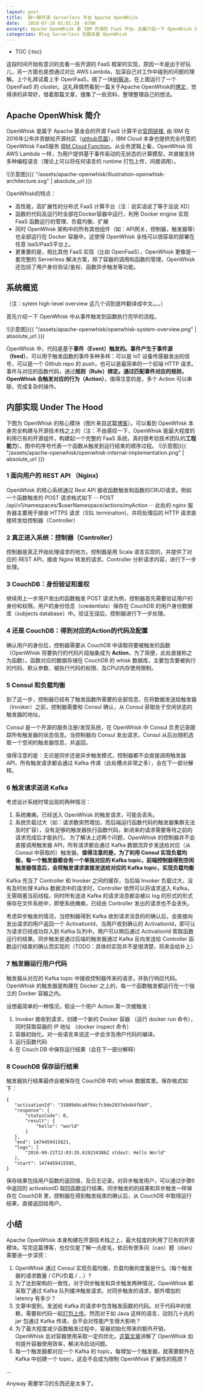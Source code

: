 ```yaml
---
layout: post
title:  聊一聊开源 Serverless 平台 Apache OpenWhisk
date:   2018-07-20 01:01:28 -0700
excerpt: Apache OpenWhisk 是 IBM 开源的 FaaS 平台。这篇介绍一下 OpenWhisk 的系统架构，也梳理一下自己对 OpenWhisk 的理解。
categories: Blog Serverless 无服务器 OpenWhisk
---
```


* TOC
{:toc}

这段时间开始有意识的去看一些开源的 FaaS 框架的实现，原因一半是出于好玩儿，另一方面也是想通过对比 AWS Lambda，加深自己对工作中碰到的问题的理解。上个礼拜试着上手 OpenFaaS，搞了一块[树莓派](https://www.weibo.com/2663109067/GpS6o8haD)，在上面运行了一个 OpenFaaS 的 cluster。这礼拜偶然看到一篇关于Apache OpenWhisk的[博文](https://medium.com/openwhisk/uncovering-the-magic-how-serverless-platforms-really-work-3cb127b05f71)，觉得讲的非常好，借着那篇文章，搜集了一些资料，整理整理自己的想法。

## Apache OpenWhisk 简介
OpenWhisk 是属于 Apache 基金会的开源 FaaS 计算平台[官网链接](https://openwhisk.apache.org/), 由 IBM 在2016年公布并贡献给开源社区（[github页面](https://github.com/apache/incubator-openwhisk)），IBM Cloud 本身也提供完全托管的 OpenWhisk FaaS服务 [IBM Cloud Function](https://console.bluemix.net/openwhisk/)。从业务逻辑上看，OpenWhisk 同 AWS Lambda 一样，为用户提供基于事件驱动的无状态的计算模型，并直接支持多种编程语言（理论上可以将任何语言的 runtime 打包上传，间接调用）。

![示意图]({{ "/assets/apache-openwhisk/illustration-openwhisk-architecture.svg" | absolute_url }})

OpenWhisk的特点：
- 高性能，高扩展性的分布式 FaaS 计算平台（注：说实话说了等于没说 XD）
- 函数的代码及运行时全部在Docker容器中运行，利用 Docker engine 实现 FaaS 函数运行的管理、负载均衡、扩展
- 同时 OpenWhisk 架构中的所有其他组件（如：API网关，控制器，触发器等）也全部运行在 Docker 容器中。这使得 OpenWhisk 全栈可以很容易的部署在任意 IaaS/PaaS平台上。
- 更重要的是，相比其他 FaaS 实现（比如 OpenFaaS），OpenWhisk 更像是一套完整的 Serverless 解决方案，除了容器的调用和函数的管理，OpenWhisk 还包括了用户身份验证/鉴权、函数异步触发等功能。

## 系统概览 
（注：sytem high-level overview 这几个词到底咋翻译成中文。。。）

首先介绍一下 OpenWhisk 中从事件触发到函数执行完毕的流程。

![示意图]({{ "/assets/apache-openwhisk/openwhisk-system-overview.png" | absolute_url }})

OpenWhisk 中，代码是基于**事件（Event）**触发的。事件产生于**事件源（feed）**，可以用于触发函数的事件多种多样：可以是 IoT 设备传感器发出的信号，可以是一个 Github repo 的 push，也可以是最简单的一个前端 HTTP 请求。事件与对应的函数代码，通过**规则（Rule）**绑定。通过匹配事件对应的规则，OpenWhisk 会触发对应的**行为（Action）**。值得注意的是，多个 Action 可以串联，完成复杂的操作。

## 内部实现 Under The Hood

下图为 OpenWhisk 的核心模块（图片来自这篇[博客](https://medium.com/openwhisk/uncovering-the-magic-how-serverless-platforms-really-work-3cb127b05f71)）。可以看到 OpenWhisk 本身完全构建与开源技术栈之上的（注：不由感叹一下，OpenWhisk 能最大程度的利用已有的开源组件，构建起一个完整的 FaaS 系统，真的很考验技术团队的**工程能力**）。图中的序号代表一个函数从触发到运行结束的顺序过程。
![示意图]({{ "/assets/apache-openwhisk/openwhisk-internal-implementation.png" | absolute_url }})

### 1 面向用户的 REST API （Nginx)
OpenWhisk 的核心系统通过 Rest API 接收函数触发和函数的CRUD请求。例如一个函数触发的 POST 请求格式如下
···
POST /api/v1/namespaces/$userNamespace/actions/myAction
···
此处的 nginx 服务器主要用于接收 HTTPS 请求（SSL termination)，并将处理后的 HTTP 请求直接转发给控制器（Controller）

### 2 真正进入系统：控制器（Controller）
控制器是真正开始处理请求的地方。控制器是用 Scala 语言实现的，并提供了对应的 REST API，接收 Nginx 转发的请求。Controller 分析请求内容，进行下一步处理。

### 3 CouchDB：身份验证和鉴权
继续用上一步用户发出的函数触发 POST 请求为例，控制器首先需要验证用户的身份和权限。用户的身份信息（credentials）保存在 CouchDB 的用户身份数据库（subjects database）中。验证无误后，控制器进行下一步处理。

### 4 还是 CouchDB：得到对应的Action的代码及配置
确认用户的身份后，控制器需要从 CouchDB 中读取将要被触发的函数（OpenWhisk 将要执行的代码片段抽象成为 **Action**，为了简便，此处直接称之为函数）。函数对应的数据存储在 CouchDB 的 whisk 数据库，主要包含要被执行的代码、默认参数、被执行代码的权限、及CPU/内存使用限制。

### 5 Consul 和负载均衡 
到了这一步，控制器已经有了触发函数所需要的全部信息，在将数据发送给触发器（Invoker）之前，控制器需要和 Consul 确认，从 Consul 获取处于空闲状态的触发器的地址。

Consul 是一个开源的服务注册/发现系统，在 OpenWhisk 中 Consul 负责记录跟踪所有触发器的状态信息。当控制器向 Consul 发出请求，Consul 从后台随机选取一个空闲的触发器信息，并返回。

值得注意的是：无论是同步还是异步触发模式，控制器都不会直接调用触发器API，所有触发请求都会通过 Kafka 传递（此处槽点非常之多），会在下一部分解释。

### 6 触发请求送进 Kafka

考虑设计系统时常出现的两种情况：
1. 系统瘫痪。已经送入 OpenWhisk 的触发请求，可能会丢失。
2. 系统负载过大（如：请求数突然增加，而后端运行函数代码的触发器集群无法及时扩容），没有足够的触发器执行函数代码，新进来的请求需要等待之前的请求完成后才能执行。
为了解决上述两个问题，OpenWhisk 的控制器并不会直接调用触发器 API，所有请求都会通过 Kafka 数据流异步发送给对应（从 Consul 中获取的）触发器。**值得注意的是，为了利用 Consul 实现负载均衡，每一个触发器都会有一个单独对应的 Kafka topic，前端控制器得到空闲触发器信息后，会将触发请求直接发送给对应的 Kafka topic，实现负载均衡**

Kafka 充当了 Controller 和 Invoker 之间的缓存，当后端 Invoker 负载过大，没有及时处理 Kafka 数据流中的请求时，Controller 依然可以将请求送入 Kafka，无需阻塞当前线程。同时所有送进 Kafka 的请求消息都会被以 log 的形式的形式保存在文件系统中，即使系统瘫痪，已经由 Controller 发出的请求也不会丢失。

考虑异步触发的情况，当控制器得到 Kafka 收到请求消息的的确认后，会直接向发出请求的用户返回一个 ActivationId，当用户收到确认的 ActivationId，即可认为请求已经成功存入到 Kafka 队列中。用户可以稍后通过 ActivationId 索取函数运行的结果。同步触发是通过后端的触发器通过 Kafka 反向发送给 Controller 函数运行结束的确认而实现的（TODO：具体的实现并不是很清楚，将来会给补上）

### 7 触发器运行用户代码
触发器从对应的 Kafka topic 中接收控制器传来的请求，并执行响应代码。OpenWhisk 的触发器是构建在 Docker 之上的，每一个函数触发都运行在一个独立的 Docker 容器之内。

设想最简单的一种情况，假设一个用户 Action 第一次被触发：
1. Invoker 接收到请求，创建一个新的 Docker 容器 （运行 docker run 命令），同时获取容器的 IP 地址 （docker inspect 命令）
2. 容器初始化。对一些语言来说这一步会涉及用户代码的编译。
3. 运行函数代码
4. 在 Couch DB 中保存运行结果（会在下一部分解释）

### 8 CouchDB 保存运行结果
触发器执行结果最终会被保存在 CouchDB 中的 whisk 数据库里。保存格式如下：
```
{
   "activationId": "31809ddca6f64cfc9de2937ebd44fbb9",
   "response": {
       "statusCode": 0,
       "result": {
           "hello": "world"
       }
   },
   "end": 1474459415621,
   "logs": [
       "2016-09-21T12:03:35.619234386Z stdout: Hello World"
   ],
   "start": 1474459415595,
}
```
保存结果包括用户函数的返回值，及日志记录。对异步触发用户，可以通过步骤6中返回的 activationID 取回函数运行结果。同步触发的的结果和异步触发一样保存在 CouchDB 里，控制器在得到触发结束的确认后，从 CouchDB 中取得运行结果，直接返回给用户。

## 小结
Apache OpenWhisk 本身构建在开源技术栈之上，最大程度的利用了已有的开源模块。写完这篇博客，也仅仅是了解一点皮毛，依旧有很多问（cao）题（dian）需要进一步深究：
1. OpenWhisk 通过 Consul 实现负载均衡，负载均衡的度量是什么（每个触发器的请求数量 / CPU负载 / …）?
2. 为了达到架构的一致性，对于同步触发和异步触发两种情况，OpenWhisk 都采取了通过 Kafka 队列缓冲触发请求。对同步触发的请求，额外增加的 latency 有多少？
3. 文章中提到，发送给 Kafka 的请求中包含触发函数的代码。对于代码中的依赖，需要和代码一起[打包上传](https://console.bluemix.net/docs/openwhisk/openwhisk_actions.html#openwhisk_actions)。然而对于如 Java 这样的语言，动则几十兆的 jar 包通过 Kafka 传递，会不会对性能产生很大影响？
4. 为了最大程度减少函数触发过程中，容器初始化带来的额外开销， OpenWhisk 会对容器使用采取一定的优化。[这篇文章](https://medium.com/openwhisk/squeezing-the-milliseconds-how-to-make-serverless-platforms-blazing-fast-aea0e9951bd0)讲解了 OpenWhisk 如何提升容器使用效率，解决冷启动问题。
5. 每一个触发器都对应一个 Kafka 的 topic，每增加一个触发器，就需要额外在 Kafka 中创建一个 topic，这会不会成为限制 OpenWhisk 扩展性的瓶颈？

...

Anyway 需要学习的东西还是太多了。
